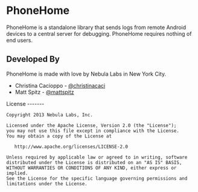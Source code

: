 PhoneHome
=========

PhoneHome is a standalone library that sends logs from remote Android devices to a central server for debugging. PhoneHome requires nothing of end users.

Developed By
------------

PhoneHome is made with love by Nebula Labs in New York City.

* Christina Cacioppo - [@christinacaci](http://twitter.com/christinacaci)
* Matt Spitz - [@mattspitz](http://twitter.com/mattspitz)

License
    -------

    Copyright 2013 Nebula Labs, Inc.

    Licensed under the Apache License, Version 2.0 (the "License");
    you may not use this file except in compliance with the License.
    You may obtain a copy of the License at

       http://www.apache.org/licenses/LICENSE-2.0

    Unless required by applicable law or agreed to in writing, software
    distributed under the License is distributed on an "AS IS" BASIS,
    WITHOUT WARRANTIES OR CONDITIONS OF ANY KIND, either express or implied.
    See the License for the specific language governing permissions and
    limitations under the License.
